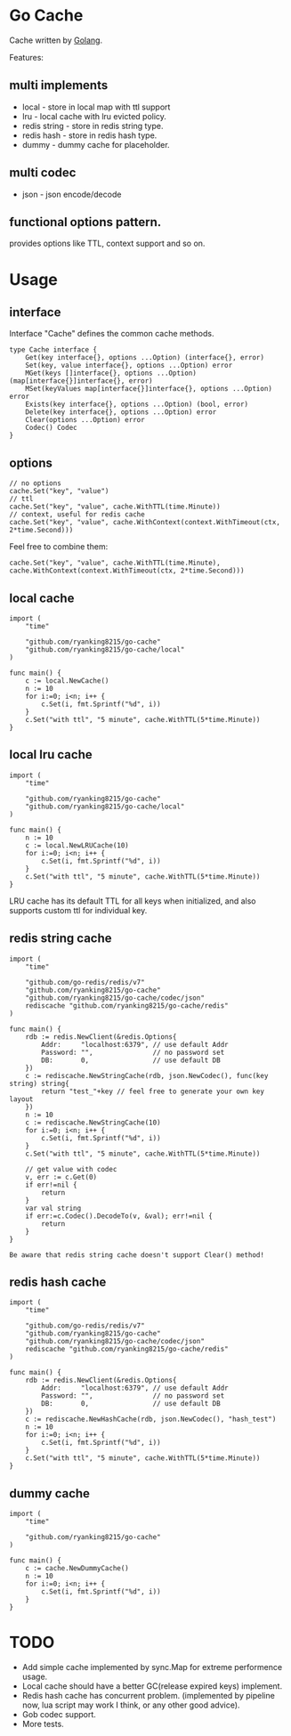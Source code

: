 # Go Cache
Cache written by [Golang](https://golang.org). 

Features:
## multi implements
* local - store in local map with ttl support
* lru - local cache with lru evicted policy.
* redis string - store in redis string type.
* redis hash - store in redis hash type.
* dummy - dummy cache for placeholder.

## multi codec
* json - json encode/decode

## functional options pattern. 
provides options like TTL, context support and so on.

# Usage
## interface
Interface "Cache" defines the common cache methods.

```golang
type Cache interface {
	Get(key interface{}, options ...Option) (interface{}, error)
	Set(key, value interface{}, options ...Option) error
	MGet(keys []interface{}, options ...Option) (map[interface{}]interface{}, error)
	MSet(keyValues map[interface{}]interface{}, options ...Option) error
	Exists(key interface{}, options ...Option) (bool, error)
	Delete(key interface{}, options ...Option) error
	Clear(options ...Option) error
	Codec() Codec
}
```

## options
```golang
// no options
cache.Set("key", "value")
// ttl 
cache.Set("key", "value", cache.WithTTL(time.Minute))
// context, useful for redis cache
cache.Set("key", "value", cache.WithContext(context.WithTimeout(ctx, 2*time.Second)))
```

Feel free to combine them:
```golang
cache.Set("key", "value", cache.WithTTL(time.Minute), cache.WithContext(context.WithTimeout(ctx, 2*time.Second)))
```

## local cache
```golang
import (
    "time"

    "github.com/ryanking8215/go-cache"
    "github.com/ryanking8215/go-cache/local"
)

func main() {
    c := local.NewCache()
    n := 10
    for i:=0; i<n; i++ {
        c.Set(i, fmt.Sprintf("%d", i))
    }
    c.Set("with ttl", "5 minute", cache.WithTTL(5*time.Minute))
}
```

## local lru cache
```golang
import (
    "time"

    "github.com/ryanking8215/go-cache"
    "github.com/ryanking8215/go-cache/local"
)

func main() {
    n := 10
    c := local.NewLRUCache(10)
    for i:=0; i<n; i++ {
        c.Set(i, fmt.Sprintf("%d", i))
    }
    c.Set("with ttl", "5 minute", cache.WithTTL(5*time.Minute))
}
```

LRU cache has its default TTL for all keys when initialized, and also supports custom ttl for individual key.

## redis string cache

```golang
import (
    "time"

	"github.com/go-redis/redis/v7"
	"github.com/ryanking8215/go-cache"
	"github.com/ryanking8215/go-cache/codec/json"
    rediscache "github.com/ryanking8215/go-cache/redis"
)

func main() {
    rdb := redis.NewClient(&redis.Options{
		Addr:     "localhost:6379", // use default Addr
		Password: "",               // no password set
		DB:       0,                // use default DB
	})
	c := rediscache.NewStringCache(rdb, json.NewCodec(), func(key string) string{
        return "test_"+key // feel free to generate your own key layout
    })
    n := 10
    c := rediscache.NewStringCache(10)
    for i:=0; i<n; i++ {
        c.Set(i, fmt.Sprintf("%d", i))
    }
    c.Set("with ttl", "5 minute", cache.WithTTL(5*time.Minute))

    // get value with codec
    v, err := c.Get(0)
    if err!=nil {
        return
    }
    var val string
    if err:=c.Codec().DecodeTo(v, &val); err!=nil {
        return
    }
}
```

    Be aware that redis string cache doesn't support Clear() method!


## redis hash cache
```golang
import (
    "time"

	"github.com/go-redis/redis/v7"
	"github.com/ryanking8215/go-cache"
	"github.com/ryanking8215/go-cache/codec/json"
    rediscache "github.com/ryanking8215/go-cache/redis"
)

func main() {
    rdb := redis.NewClient(&redis.Options{
		Addr:     "localhost:6379", // use default Addr
		Password: "",               // no password set
		DB:       0,                // use default DB
	})
	c := rediscache.NewHashCache(rdb, json.NewCodec(), "hash_test")
    n := 10
    for i:=0; i<n; i++ {
        c.Set(i, fmt.Sprintf("%d", i))
    }
    c.Set("with ttl", "5 minute", cache.WithTTL(5*time.Minute))
}
```

## dummy cache
```golang
import (
    "time"

    "github.com/ryanking8215/go-cache"
)

func main() {
    c := cache.NewDummyCache()
    n := 10
    for i:=0; i<n; i++ {
        c.Set(i, fmt.Sprintf("%d", i))
    }
}
```

# TODO
* Add simple cache implemented by sync.Map for extreme performence usage.
* Local cache should have a better GC(release expired keys) implement.
* Redis hash cache has concurrent problem. (implemented by pipeline now, lua script may work I think, or any other good advice).
* Gob codec support.
* More tests.